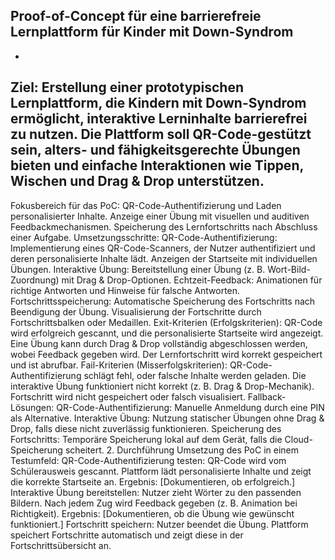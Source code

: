 ## Proof-of-Concept für eine barrierefreie Lernplattform für Kinder mit Down-Syndrom
-
Ziel:
Erstellung einer prototypischen Lernplattform, die Kindern mit Down-Syndrom ermöglicht, interaktive Lerninhalte barrierefrei zu nutzen. Die Plattform soll QR-Code-gestützt sein, alters- und fähigkeitsgerechte Übungen bieten und einfache Interaktionen wie Tippen, Wischen und Drag & Drop unterstützen.
-
Fokusbereich für das PoC:
QR-Code-Authentifizierung und Laden personalisierter Inhalte.
Anzeige einer Übung mit visuellen und auditiven Feedbackmechanismen.
Speicherung des Lernfortschritts nach Abschluss einer Aufgabe.
Umsetzungsschritte:
QR-Code-Authentifizierung:
Implementierung eines QR-Code-Scanners, der Nutzer authentifiziert und deren personalisierte Inhalte lädt.
Anzeigen der Startseite mit individuellen Übungen.
Interaktive Übung:
Bereitstellung einer Übung (z. B. Wort-Bild-Zuordnung) mit Drag & Drop-Optionen.
Echtzeit-Feedback: Animationen für richtige Antworten und Hinweise für falsche Antworten.
Fortschrittsspeicherung:
Automatische Speicherung des Fortschritts nach Beendigung der Übung.
Visualisierung der Fortschritte durch Fortschrittsbalken oder Medaillen.
Exit-Kriterien (Erfolgskriterien):
QR-Code wird erfolgreich gescannt, und die personalisierte Startseite wird angezeigt.
Eine Übung kann durch Drag & Drop vollständig abgeschlossen werden, wobei Feedback gegeben wird.
Der Lernfortschritt wird korrekt gespeichert und ist abrufbar.
Fail-Kriterien (Misserfolgskriterien):
QR-Code-Authentifizierung schlägt fehl, oder falsche Inhalte werden geladen.
Die interaktive Übung funktioniert nicht korrekt (z. B. Drag & Drop-Mechanik).
Fortschritt wird nicht gespeichert oder falsch visualisiert.
Fallback-Lösungen:
QR-Code-Authentifizierung: Manuelle Anmeldung durch eine PIN als Alternative.
Interaktive Übung: Nutzung statischer Übungen ohne Drag & Drop, falls diese nicht zuverlässig funktionieren.
Speicherung des Fortschritts: Temporäre Speicherung lokal auf dem Gerät, falls die Cloud-Speicherung scheitert.
2. Durchführung
Umsetzung des PoC in einem Testumfeld:
QR-Code-Authentifizierung testen:
QR-Code wird vom Schülerausweis gescannt.
Plattform lädt personalisierte Inhalte und zeigt die korrekte Startseite an.
Ergebnis: [Dokumentieren, ob erfolgreich.]
Interaktive Übung bereitstellen:
Nutzer zieht Wörter zu den passenden Bildern.
Nach jedem Zug wird Feedback gegeben (z. B. Animation bei Richtigkeit).
Ergebnis: [Dokumentieren, ob die Übung wie gewünscht funktioniert.]
Fortschritt speichern:
Nutzer beendet die Übung.
Plattform speichert Fortschritte automatisch und zeigt diese in der Fortschrittsübersicht an.
